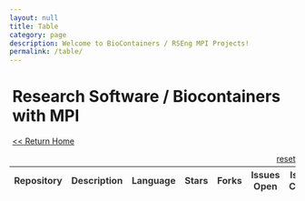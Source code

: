 ```yaml
---
layout: null
title: Table
category: page
description: Welcome to BioContainers / RSEng MPI Projects!
permalink: /table/
---
```


<link href="https://rseng.github.io/web/assets/css/bootstrap.css" rel="stylesheet">
<link rel="stylesheet" href="https://cdnjs.cloudflare.com/ajax/libs/normalize/8.0.1/normalize.min.css">
 
    
<h1 style="padding-left:5px">Research Software / Biocontainers with MPI</h1>

<a style="padding-left:5px" href="{{ site.baseurl }}/"><< Return Home</a>
<script src='https://code.jquery.com/jquery-3.5.1.js'></script>
<link rel='stylesheet' href='https://cdn.datatables.net/1.12.1/css/dataTables.bootstrap4.min.css'>

<style>
#software_filter, #software_length, #software_info {
 color: #333;
}
td, th {
  color: #333;
}
.tag {
  margin-right: 2px !important;
}
</style>

<div class="container">
<a type="button" class="btn reset btn-theme filter-reset" onclick="$('#software').DataTable().search('').draw()" style='float:right;padding-bottom:5px' href="#">reset</a>
<table id="software"  class="table table-bordered" cellspacing="0" width="100%">
  <thead>
    <tr>
      <th>Repository</th>
      <th>Description</th>
      <th>Language</th>
      <th>Stars</th>
      <th>Forks</th>
      <th>Issues Open</th>
      <th>Issues Closed</th>
      <th>Topics</th>
    </tr>
  </thead>      
</table>
</div>

<script>
$(document).ready(function () {

$.getJSON("{{ site.baseurl }}/assets/repos.json", function(data) {
console.log(data)
$('#software').DataTable({
  data: data,
  pageLength: 50,
  columns: [
    { data: "github_url",
      render: function ( data, type, row ) { return "<a href='" + row['github_url'] + "' target='_blank'>" + data +"</a>";},
    },
    { data: "description"},
    { data: "language"},
    { data: "stars"},
    { data: "forks"},
    { data: "issues-open"},
    { data: "issues-closed"},
    { data: "topics", 
      render: function ( data, type, row ) { 
         var topics = ""
         if(data.length > 0) {
           $.each(data, function(i, e){
              topics += "<button onclick=$('#software').DataTable().search('"+ e +"').draw(); class='tag button btn btn-primary btn-xs'>" + e + "</button>";
           })
         }
         return topics
      },
    },
  ]
});
});

// Ensure search is aligned to the right!
$('#software_filter').parent().attr("class", "col-md-12")
})
</script>

<script src='https://cdn.datatables.net/1.12.1/js/jquery.dataTables.min.js'></script>
<script src='https://cdn.datatables.net/1.12.1/js/dataTables.bootstrap4.min.js'></script>

